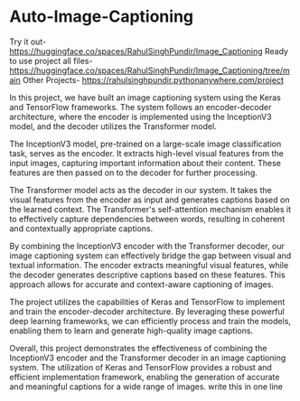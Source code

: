 # Auto-Image-Captioning

Try it out- https://huggingface.co/spaces/RahulSinghPundir/Image_Captioning
Ready to use project all files- https://huggingface.co/spaces/RahulSinghPundir/Image_Captioning/tree/main
Other Projects- https://rahulsinghpundir.pythonanywhere.com/project

In this project, we have built an image captioning system using the Keras and TensorFlow frameworks. The system follows an encoder-decoder architecture, where the encoder is implemented using the InceptionV3 model, and the decoder utilizes the Transformer model.

The InceptionV3 model, pre-trained on a large-scale image classification task, serves as the encoder. It extracts high-level visual features from the input images, capturing important information about their content. These features are then passed on to the decoder for further processing.

The Transformer model acts as the decoder in our system. It takes the visual features from the encoder as input and generates captions based on the learned context. The Transformer's self-attention mechanism enables it to effectively capture dependencies between words, resulting in coherent and contextually appropriate captions.

By combining the InceptionV3 encoder with the Transformer decoder, our image captioning system can effectively bridge the gap between visual and textual information. The encoder extracts meaningful visual features, while the decoder generates descriptive captions based on these features. This approach allows for accurate and context-aware captioning of images.

The project utilizes the capabilities of Keras and TensorFlow to implement and train the encoder-decoder architecture. By leveraging these powerful deep learning frameworks, we can efficiently process and train the models, enabling them to learn and generate high-quality image captions.

Overall, this project demonstrates the effectiveness of combining the InceptionV3 encoder and the Transformer decoder in an image captioning system. The utilization of Keras and TensorFlow provides a robust and efficient implementation framework, enabling the generation of accurate and meaningful captions for a wide range of images. write this in one line
